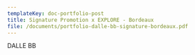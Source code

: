 ```yaml
---
templateKey: doc-portfolio-post
title: Signature Promotion x EXPLORE - Bordeaux
file: /documents/portfolio-dalle-bb-signature-bordeaux.pdf
---
```

DALLE BB